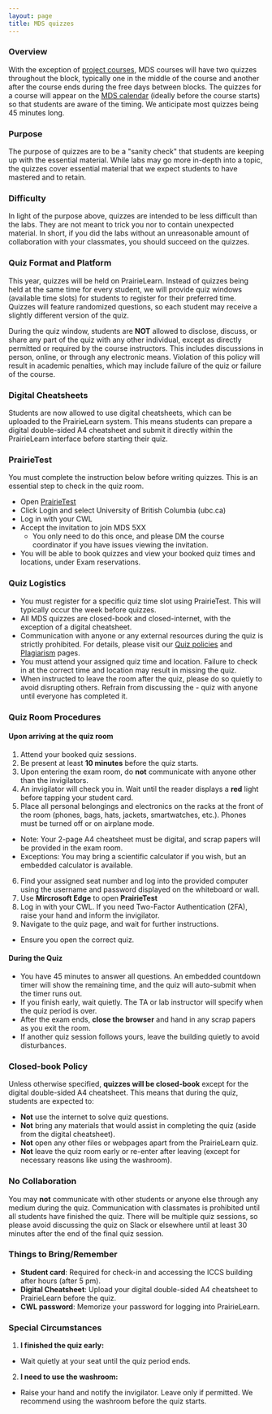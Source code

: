 ```yaml
---
layout: page
title: MDS quizzes
---
```



### Overview

With the exception of [project courses](https://ubc-mds.github.io/2019-08-22-project-courses/), MDS courses will have two quizzes throughout the block, typically one in the middle of the course and another after the course ends during the free days between blocks. The quizzes for a course will appear on the [MDS calendar](https://ubc-mds.github.io/calendar/) (ideally before the course starts) so that students are aware of the timing. We anticipate most quizzes being 45 minutes long.

### Purpose

The purpose of quizzes are to be a "sanity check" that students are keeping up with the essential material. While labs may go more in-depth into a topic, the quizzes cover essential material that we expect students to have mastered and to retain.

### Difficulty

In light of the purpose above, quizzes are intended to be less difficult than the labs. They are not meant to trick you nor to contain unexpected material. In short, if you did the labs without an unreasonable amount of collaboration with your classmates, you should succeed on the quizzes.

### Quiz Format and Platform

This year, quizzes will be held on PrairieLearn. Instead of quizzes being held at the same time for every student, we will provide quiz windows (available time slots) for students to register for their preferred time. Quizzes will feature randomized questions, so each student may receive a slightly different version of the quiz.

During the quiz window, students are **NOT** allowed to disclose, discuss, or share any part of the quiz with any other individual, except as directly permitted or required by the course instructors. This includes discussions in person, online, or through any electronic means. Violation of this policy will result in academic penalties, which may include failure of the quiz or failure of the course.

### Digital Cheatsheets

Students are now allowed to use digital cheatsheets, which can be uploaded to the PrairieLearn system. This means students can prepare a digital double-sided A4 cheatsheet and submit it directly within the PrairieLearn interface before starting their quiz.

### PrairieTest

You must complete the instruction below before writing quizzes. This is an essential step to check in the quiz room.
- Open [PrairieTest](https://ca.prairietest.com/pt)
- Click Login and select University of British Columbia (ubc.ca)
- Log in with your CWL
- Accept the invitation to join MDS 5XX
  - You only need to do this once, and please DM the course coordinator if you have issues viewing the invitation.
- You will be able to book quizzes and view your booked quiz times and locations, under Exam reservations.

### Quiz Logistics

- You must register for a specific quiz time slot using PrairieTest. This will typically occur the week before quizzes.
- All MDS quizzes are closed-book and closed-internet, with the exception of a digital cheatsheet.
- Communication with anyone or any external resources during the quiz is strictly prohibited. For details, please visit our [Quiz policies](https://ubc-mds.github.io/policies/#quiz-policies) and [Plagiarism](https://ubc-mds.github.io/policies/#plagiarism) pages.
- You must attend your assigned quiz time and location. Failure to check in at the correct time and location may result in missing the quiz.
- When instructed to leave the room after the quiz, please do so quietly to avoid disrupting others. Refrain from discussing the - quiz with anyone until everyone has completed it.

### Quiz Room Procedures

#### Upon arriving at the quiz room

1. Attend your booked quiz sessions.
2. Be present at least **10 minutes** before the quiz starts.
3. Upon entering the exam room, do **not** communicate with anyone other than the invigilators.
4. An invigilator will check you in. Wait until the reader displays a **red** light before tapping your student card.
5. Place all personal belongings and electronics on the racks at the front of the room (phones, bags, hats, jackets, smartwatches, etc.). Phones must be turned off or on airplane mode.
  - Note: Your 2-page A4 cheatsheet must be digital, and scrap papers will be provided in the exam room.
  - Exceptions: You may bring a scientific calculator if you wish, but an embedded calculator is available.
6. Find your assigned seat number and log into the provided computer using the username and password displayed on the whiteboard or wall.
7. Use **Mircrosoft Edge** to open **PrairieTest**
8. Log in with your CWL. If you need Two-Factor Authentication (2FA), raise your hand and inform the invigilator.
9. Navigate to the quiz page, and wait for further instructions.
  - Ensure you open the correct quiz.

#### During the Quiz

  - You have 45 minutes to answer all questions. An embedded countdown timer will show the remaining time, and the quiz will auto-submit when the timer runs out.
  - If you finish early, wait quietly. The TA or lab instructor will specify when the quiz period is over.
  - After the exam ends, **close the browser** and hand in any scrap papers as you exit the room.
  - If another quiz session follows yours, leave the building quietly to avoid disturbances.

### Closed-book Policy

Unless otherwise specified, **quizzes will be closed-book** except for the digital double-sided A4 cheatsheet. This means that during the quiz, students are expected to:

  - **Not** use the internet to solve quiz questions.
  - **Not** bring any materials that would assist in completing the quiz (aside from the digital cheatsheet).
  - **Not** open any other files or webpages apart from the PrairieLearn quiz.
  - **Not** leave the quiz room early or re-enter after leaving (except for necessary reasons like using the washroom).

### No Collaboration

You may **not** communicate with other students or anyone else through any medium during the quiz. Communication with classmates is prohibited until all students have finished the quiz. There will be multiple quiz sessions, so please avoid discussing the quiz on Slack or elsewhere until at least 30 minutes after the end of the final quiz session.

### Things to Bring/Remember

- **Student card**: Required for check-in and accessing the ICCS building after hours (after 5 pm).
- **Digital Cheatsheet**: Upload your digital double-sided A4 cheatsheet to PrairieLearn before the quiz.
- **CWL password**: Memorize your password for logging into PrairieLearn.

### Special Circumstances

1. **I finished the quiz early:**

  - Wait quietly at your seat until the quiz period ends.
  
2. **I need to use the washroom:**

  - Raise your hand and notify the invigilator. Leave only if permitted. We recommend using the washroom before the quiz starts.

